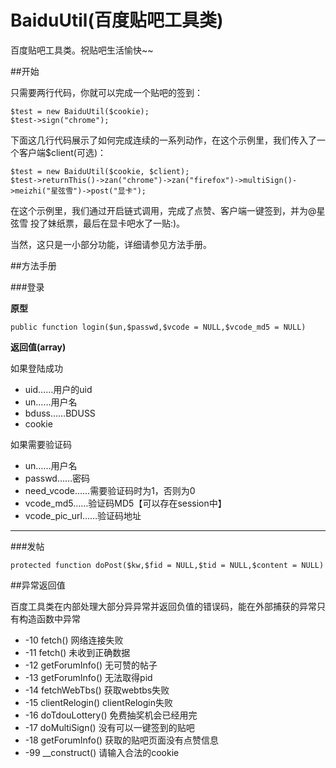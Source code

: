 BaiduUtil(百度贴吧工具类)
====================

百度贴吧工具类。祝贴吧生活愉快~~

##开始

只需要两行代码，你就可以完成一个贴吧的签到：

    $test = new BaiduUtil($cookie);
	$test->sign("chrome");

下面这几行代码展示了如何完成连续的一系列动作，在这个示例里，我们传入了一个客户端$client(可选)：

	$test = new BaiduUtil($cookie, $client);
	$test->returnThis()->zan("chrome")->zan("firefox")->multiSign()->meizhi("星弦雪")->post("显卡");

在这个示例里，我们通过开启链式调用，完成了点赞、客户端一键签到，并为@星弦雪 投了妹纸票，最后在显卡吧水了一贴:)。

当然，这只是一小部分功能，详细请参见方法手册。


##方法手册

###登录

**原型**

	public function login($un,$passwd,$vcode = NULL,$vcode_md5 = NULL)

**返回值(array)**


如果登陆成功

- uid……用户的uid
- un……用户名
- bduss……BDUSS
- cookie

如果需要验证码

- un……用户名
- passwd……密码
- need_vcode……需要验证码时为1，否则为0
- vcode_md5……验证码MD5【可以存在session中】
- vcode_pic_url……验证码地址


----------

###发帖

	protected function doPost($kw,$fid = NULL,$tid = NULL,$content = NULL)


##异常返回值

百度工具类在内部处理大部分异异常并返回负值的错误码，能在外部捕获的异常只有构造函数中异常

- -10 fetch() 网络连接失败
- -11 fetch() 未收到正确数据
- -12 getForumInfo() 无可赞的帖子
- -13 getForumInfo() 无法取得pid
- -14 fetchWebTbs() 获取webtbs失败
- -15 clientRelogin() clientRelogin失败
- -16 doTdouLottery() 免费抽奖机会已经用完 
- -17 doMultiSign() 没有可以一键签到的贴吧
- -18 getForumInfo() 获取的贴吧页面没有点赞信息
- -99 __construct() 请输入合法的cookie
